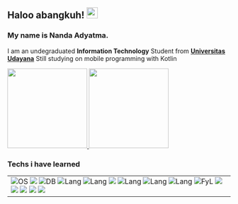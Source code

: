 
## Haloo abangkuh! <img src="https://media.giphy.com/media/hvRJCLFzcasrR4ia7z/giphy.gif" width="25">

### My name is **Nanda Adyatma**.

I am an undegraduated **Information Technology** Student from **[Universitas Udayana](https://www.unud.ac.id/)**
Still studying on mobile programming with Kotlin 



<p align="left">
<a href="https://github.com/nandaadyatma">
  <img height="180em" src="https://github-readme-stats-eight-theta.vercel.app/api?username=nandaadyatma&show_icons=true&theme=algolia&include_all_commits=true&count_private=true"/>
  <img height="180em" src="https://github-readme-stats-eight-theta.vercel.app/api/top-langs/?username=nandaadyatma&layout=compact&langs_count=8&theme=algolia"/>
</a>
</p>

### Techs i have learned
||
|-----------------------------|
| ![OS](https://img.shields.io/badge/Android-3DDC84?style=for-the-badge&logo=android&logoColor=white) <img src="https://img.shields.io/badge/Kotlin-B125EA?style=for-the-badge&logo=kotlin&logoColor=white" /> ![DB](https://img.shields.io/badge/MySQL-4479A1?style=for-the-badge&logo=MySQL&logoColor=white) ![Lang](https://img.shields.io/badge/HTML5-E34F26?style=for-the-badge&logo=html5&logoColor=white)  ![Lang](https://img.shields.io/badge/CSS3-1572B6?style=for-the-badge&logo=css3&logoColor=white) <img src="https://img.shields.io/badge/JavaScript-323330?style=for-the-badge&logo=javascript&logoColor=F7DF1E" />  ![Lang](https://img.shields.io/badge/C++-00599C?style=for-the-badge&logo=c%2B%2B&logoColor=white) ![Lang](https://img.shields.io/badge/C-00599C?style=for-the-badge&logo=c&logoColor=white) ![Lang](https://img.shields.io/badge/JSON-000000?style=for-the-badge&logo=json&logoColor=white) ![FyL](https://img.shields.io/badge/Postman-FF6C37?style=for-the-badge&logo=postman&logoColor=white) <img src="https://img.shields.io/badge/Python-FFD43B?style=for-the-badge&logo=python&logoColor=blue" /> <img src="https://img.shields.io/badge/Laravel-FF2D20?style=for-the-badge&logo=laravel&logoColor=white" /> <img src="https://img.shields.io/badge/PHP-777BB4?style=for-the-badge&logo=php&logoColor=white" /> <img src="https://img.shields.io/badge/Leaflet-199900?style=for-the-badge&logo=Leaflet&logoColor=white" /> <img src="https://img.shields.io/badge/Figma-F24E1E?style=for-the-badge&logo=figma&logoColor=white" /> 


<!---
nandaadyatma/nandaadyatma is a ✨ special ✨ repository because its `README.md` (this file) appears on your GitHub profile.
You can click the Preview link to take a look at your changes.
--->
